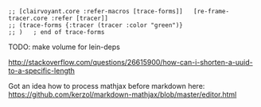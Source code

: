 
```
;; [clairvoyant.core :refer-macros [trace-forms]]   [re-frame-tracer.core :refer [tracer]]
;; (trace-forms {:tracer (tracer :color "green")}
;; )   ; end of trace-forms
```


TODO: make volume for lein-deps


<http://stackoverflow.com/questions/26615900/how-can-i-shorten-a-uuid-to-a-specific-length>




Got an idea how to process mathjax before markdown here: <https://github.com/kerzol/markdown-mathjax/blob/master/editor.html>

